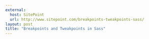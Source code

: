 ```yaml
---
external:
  host: SitePoint
  url: http://www.sitepoint.com/breakpoints-tweakpoints-sass/
layout: post
title: "Breakpoints and Tweakpoints in Sass"
---
```

